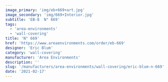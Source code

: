 ```yaml
---
image_primary: 'img/eb+669+art.jpg'
image_secondary: 'img/669+Interior.jpg'
subtitle: 'EB-8  N° 669'
tags:
  - 'area-environments'
  - 'wall-covering'
title: 'N° 669'
href: 'https://www.areaenvironments.com/order/eb-669'
designer: 'Eric Blum'
category: 'wall-covering'
manufacturer: 'Area Environments'
description: ''
slug: '/manufacturers/area-environments/wall-covering/eric-blum-n-669'
date: '2021-02-17'
---
```

